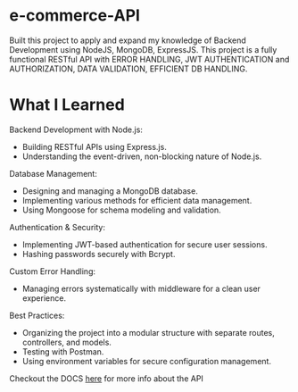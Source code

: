 ﻿# e-commerce-API
Built this project to apply and expand my knowledge of Backend Development using NodeJS, MongoDB, ExpressJS. This project is a fully functional RESTful API with ERROR HANDLING, JWT AUTHENTICATION and AUTHORIZATION, DATA VALIDATION, EFFICIENT DB HANDLING.

# What I Learned
Backend Development with Node.js:
  - Building RESTful APIs using Express.js.
  - Understanding the event-driven, non-blocking nature of Node.js.


Database Management:
  - Designing and managing a MongoDB database.
  - Implementing various methods for efficient data management.
  - Using Mongoose for schema modeling and validation.


Authentication & Security:
  - Implementing JWT-based authentication for secure user sessions.
  - Hashing passwords securely with Bcrypt.


Custom Error Handling:
  - Managing errors systematically with middleware for a clean user experience.


Best Practices:
  - Organizing the project into a modular structure with separate routes, controllers, and models.
  - Testing with Postman.
  - Using environment variables for secure configuration management.


Checkout the DOCS [here](e-commerce-api-1-yfg6.onrender.com/) for more info about the API
